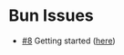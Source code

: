 # Bun Issues

- [#8](https://github.com/ConnecMent/bank/issues/8) Getting started ([here](bun-8/README.md))

<!-- Mr MRF Dev -->
